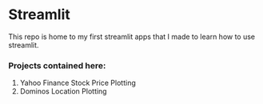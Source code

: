 # Streamlit

This repo is home to my first streamlit apps that I made to learn how to use streamlit.

### Projects contained here:
1. Yahoo Finance Stock Price Plotting
2. Dominos Location Plotting
